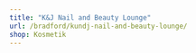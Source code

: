 ```yaml
---
title: "K&J Nail and Beauty Lounge"
url: /bradford/kundj-nail-and-beauty-lounge/
shop: Kosmetik
---
```

